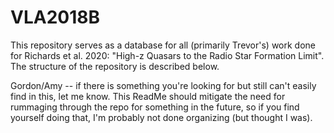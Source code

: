 # VLA2018B

This repository serves as a database for all (primarily Trevor's) work done for Richards et al. 2020: "High-z Quasars to the Radio Star Formation Limit".  The structure of the repository is described below.

Gordon/Amy -- if there is something you're looking for but still can't easily find in this, let me know.  This ReadMe should mitigate the need for rummaging through the repo for something in the future, so if you find yourself doing that, I'm probably not done organizing (but thought I was).
